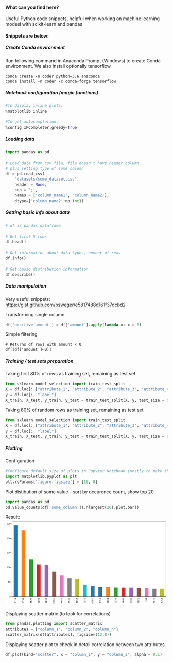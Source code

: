#### What can you find here?
Useful Python code snippets, helpful when working on machine learning modesl with scikit-learn and pandas

#### Snippets are below:

##### Create Conda environment

Run following command in Anaconda Prompt (Windows) to create Conda environment.
We also install optionally tensorflow 
```
conda create -n coder python=3.6 anaconda
conda install -n coder -c conda-forge tensorflow
```

##### Notebook configuration (magic functions)

```python
#To display inline plots:
%matplotlib inline

#To get autocompletion:
%config IPCompleter.greedy=True
```

##### Loading data

```python
import pandas as pd

# Load data from csv file, file doesn't have header column
# plus setting type of some column 
df = pd.read_csv(
    "datasets/some_dataset.csv", 
    header = None, 
    sep = ';',
    names = ['column_name1', 'column_name2'],
    dtype={'column_name2':np.int})
```

##### Getting basic info about data

```python
# df is pandas dataframe

# Get first 5 rows
df.head() 

# Get information about data types, number of rows
df.info()

# Get basic distribution information
df.describe()
```

##### Data manipulation
Very useful snippets: https://gist.github.com/bsweger/e5817488d161f37dcbd2

Transforming single column
```python
df['positive_amount'] = df['amount'].apply(lambda x: x > 0)
```

Simple filtering 
```
# Returns df rows with amount < 0
df[(df['amount']<0)]
```

##### Training / test sets preparation

Taking first 80% of rows as training set, remaining as test set
```python
from sklearn.model_selection import train_test_split
X = df.loc[:,["attribute_1", "attribute_2", "attribute_3", "attribute_4"]]
y = df.loc[:, "label"]
X_train, X_test, y_train, y_test = train_test_split(X, y, test_size = 0.20, shuffle = False)
```

Taking 80% of random rows as training set, remaining as test set
```python
from sklearn.model_selection import train_test_split
X = df.loc[:,["attribute_1", "attribute_2", "attribute_3", "attribute_4"]]
y = df.loc[:, "label"]
X_train, X_test, y_train, y_test = train_test_split(X, y, test_size = 0.20, random_state=42)
```

##### Plotting 

Configuration
```python
#Configure default size of plots in Jupyter Notebook (mostly to make them bigger)
import matplotlib.pyplot as plt
plt.rcParams['figure.figsize'] = [16, 8]
```

Plot distibution of some value - sort by occurence count, show top 20 
```python
import pandas as pd
pd.value_counts(df['some_column']).nlargest(20).plot.bar()
```
Result:
![Plot 1](plot1.png?raw=true "Title")


Displaying scatter matrix (to look for correlations)
```python
from pandas.plotting import scatter_matrix
attributes = ["column_1", "column_2", "column_n"]
scatter_matrix(df[attributes], figsize=(12,8))
```

Displaying scatter plot to check in detail correlation between two attributes

```python
df.plot(kind="scatter", x = "column_1", y = "column_2", alpha = 0.1)
```




